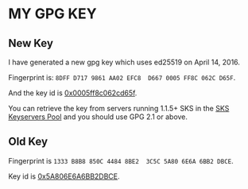 # MY GPG KEY

## New Key

I have generated a new gpg key which uses ed25519 on April 14, 2016.

Fingerprint is: `8DFF D717 9861 AA02 EFC8  D667 0005 FF8C 062C D65F`.

And the key id is [0x0005ff8c062cd65f](http://sks.fidocon.de/pks/lookup?op=vindex&search=0x0005FF8C062CD65F).

You can retrieve the key from servers running 1.1.5+ SKS in the [SKS Keyservers Pool](https://sks-keyservers.net/status/)
and you should use GPG 2.1 or above.

## Old Key

Fingerprint is `1333 B8B8 850C 4484 8BE2  3C5C 5A80 6E6A 6BB2 DBCE`.


Key id is [0x5A806E6A6BB2DBCE](http://pgp.mit.edu/pks/lookup?op=vindex&search=0x5A806E6A6BB2DBCE).
